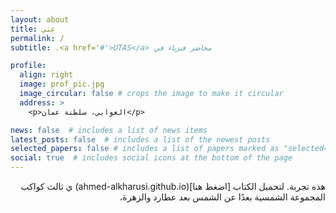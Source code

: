```yaml
---
layout: about
title: عني
permalink: /
subtitle: .<a href='#'>UTAS</a> محاضر فيزياء في 

profile:
  align: right
  image: prof_pic.jpg
  image_circular: false # crops the image to make it circular
  address: >
    <p>العوابي، سلطنة عمان</p>

news: false  # includes a list of news items
latest_posts: false  # includes a list of the newest posts
selected_papers: false # includes a list of papers marked as "selected={true}"
social: true  # includes social icons at the bottom of the page
---
```


<div dir="rtl">هذه تجربة. لتحميل الكتاب [اضغط هنا](ahmed-alkharusi.github.io) ي ثالث كواكب المجموعة الشمسية بعدًا عن الشمس بعد عطارد والزهرة،</div>
